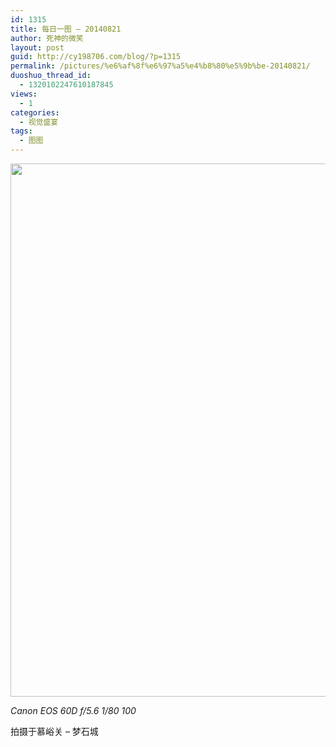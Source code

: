 ```yaml
---
id: 1315
title: 每日一图 – 20140821
author: 死神的微笑
layout: post
guid: http://cy198706.com/blog/?p=1315
permalink: /pictures/%e6%af%8f%e6%97%a5%e4%b8%80%e5%9b%be-20140821/
duoshuo_thread_id:
  - 1320102247610187845
views:
  - 1
categories:
  - 视觉盛宴
tags:
  - 图图
---
```

<img src="http://serious.qiniudn.com/@/pic-a-day/2014-8-21-1.JPG" width="1280" height="853" class="alignnone" />

*Canon EOS 60D f/5.6 1/80 100*

拍摄于慕峪关 &#8211; 梦石城